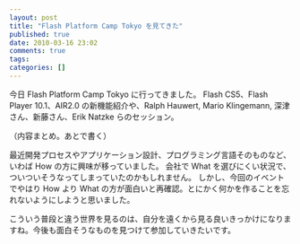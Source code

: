 ```yaml
---
layout: post
title: "Flash Platform Camp Tokyo を見てきた"
published: true
date: 2010-03-16 23:02
comments: true
tags:
categories: []
---
```


今日 Flash Platform Camp Tokyo に行ってきました。
Flash CS5、Flash Player 10.1、AIR2.0 の新機能紹介や、Ralph Hauwert, Mario Klingemann, 深津さん、新藤さん、Erik Natzke らのセッション。

（内容まとめ。あとで書く）

最近開発プロセスやアプリケーション設計、プログラミング言語そのものなど、いわば How の方に興味が移っていました。
会社で What を選びにくい状況で、ついついそうなってしまっていたのかもしれません。
しかし、今回のイベントでやはり How より What の方が面白いと再確認。とにかく何かを作ることを忘れないようにしようと思いました。

こういう普段と違う世界を見るのは、自分を遠くから見る良いきっかけになりますね。今後も面白そうなものを見つけて参加していきたいです。
